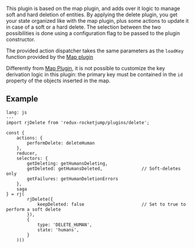 This plugin is based on the map plugin, and adds over it logic to manage soft and hard deletion of entities. By applying the delete plugin, you get your state organized like with the map plugin, plus some actions to update it in case of a soft or a hard delete. The selection between the two possibilities is done using a configuration flag to be passed to the plugin constructor.

The provided action dispatcher takes the same parameters as the `loadKey` function provided by the [Map plugin](/plugins/map)

Differently from [Map Plugin](/plugins/map), it is not possible to customize the key derivation logic in this plugin: the primary key must be contained in the `id` property of the objects inserted in the map.

## Example
```code
lang: js
---
import rjDelete from 'redux-rocketjump/plugins/delete';

const { 
    actions: { 
        performDelete: deleteHuman 
    },
    reducer,
    selectors: {
        getDeleting: getHumansDeleting,
        getDeleted: getHumansDeleted,               // Soft-deletes only
        getFailures: getHumanDeletionErrors
    },
    saga
} = rj(
        rjDelete({
            keepDeleted: false                      // Set to true to perform a soft delete
        }),
        {
            type: 'DELETE_HUMAN',
            state: 'humans',
        }
    )()
```
